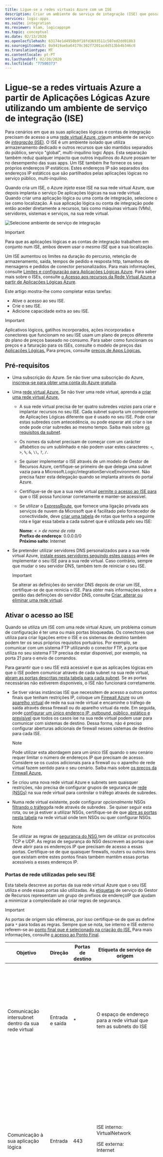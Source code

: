 ```yaml
---
title: Ligue-se a redes virtuais Azure com um ISE
description: Criar um ambiente de serviço de integração (ISE) que possa aceder às redes virtuais Azure (VNETs) a partir de Aplicações Lógicas Azure
services: logic-apps
ms.suite: integration
ms.reviewer: klam, logicappspm
ms.topic: conceptual
ms.date: 02/13/2020
ms.openlocfilehash: 63174e1d4950b9f18fd3693511c507ed2dd018b3
ms.sourcegitcommit: 0a9419aeba64170c302f7201acdd513bb4b346c8
ms.translationtype: MT
ms.contentlocale: pt-PT
ms.lasthandoff: 02/20/2020
ms.locfileid: "77500373"
---
```

# <a name="connect-to-azure-virtual-networks-from-azure-logic-apps-by-using-an-integration-service-environment-ise"></a>Ligue-se a redes virtuais Azure a partir de Aplicações Lógicas Azure utilizando um ambiente de serviço de integração (ISE)

Para cenários em que as suas aplicações lógicas e contas de integração precisam de acesso a uma [rede virtual Azure, crie](../virtual-network/virtual-networks-overview.md)um ambiente de serviço de [ *integração* (ISE)](../logic-apps/connect-virtual-network-vnet-isolated-environment-overview.md). O ISE é um ambiente isolado que utiliza armazenamento dedicado e outros recursos que são mantidos separados do público, serviço "global", multi-inquilino logic Apps. Esta separação também reduz qualquer impacto que outros inquilinos do Azure possam ter no desempenho das suas apps. Um ISE também lhe fornece os seus próprios endereços IP estáticos. Estes endereços IP são separados dos endereços IP estáticos que são partilhados pelas aplicações lógicas no serviço público, multi-inquilino.

Quando cria um ISE, o Azure *injeta* esse ISE na sua rede virtual Azure, que depois implanta o serviço De aplicações lógicas na sua rede virtual. Quando criar uma aplicação lógica ou uma conta de integração, selecione o ise como localização. A sua aplicação lógica ou conta de integração pode então aceder diretamente a recursos, tais como máquinas virtuais (VMs), servidores, sistemas e serviços, na sua rede virtual.

![Selecione ambiente de serviço de integração](./media/connect-virtual-network-vnet-isolated-environment/select-logic-app-integration-service-environment.png)

> [!IMPORTANT]
> Para que as aplicações lógicas e as contas de integração trabalhem em conjunto num ISE, ambos devem usar o *mesmo ISE* que a sua localização.

Um ISE aumentou os limites na duração do percurso, retenção de armazenamento, saída, tempos de pedido e resposta http, tamanhos de mensagens e pedidos de conector personalizados. Para mais informações, consulte [Limites e configuração para Aplicações Lógicas Azure](logic-apps-limits-and-config.md). Para saber mais sobre o ISEs, consulte [o Acesso aos recursos da Rede Virtual Azure a partir de Aplicações Lógicas Azure](../logic-apps/connect-virtual-network-vnet-isolated-environment-overview.md).

Este artigo mostra-lhe como completar estas tarefas:

* Ative o acesso ao seu ISE.
* Crie o seu ISE.
* Adicione capacidade extra ao seu ISE.

> [!IMPORTANT]
> Aplicativos lógicos, gatilhos incorporados, ações incorporadas e conectores que funcionam no seu ISE usam um plano de preços diferente do plano de preços baseado no consumo. Para saber como funcionam os preços e a faturação para os ISEs, consulte o modelo de preços das [Aplicações Lógicas.](../logic-apps/logic-apps-pricing.md#fixed-pricing) Para preços, consulte [preços de Apps Lógicas.](../logic-apps/logic-apps-pricing.md)

## <a name="prerequisites"></a>Pré-requisitos

* Uma subscrição do Azure. Se não tiver uma subscrição do Azure, [inscreva-se para obter uma conta do Azure gratuita](https://azure.microsoft.com/free/).

* Uma [rede virtual Azure.](../virtual-network/virtual-networks-overview.md) Se não tiver uma rede virtual, aprenda a [criar uma rede virtual Azure.](../virtual-network/quick-create-portal.md)

  * A sua rede virtual precisa de ter quatro subredes *vazias* para criar e implantar recursos no seu ISE. Cada subnet suporta um componente de Aplicações Lógicas diferente que é usado no seu ISE. Pode criar estas subredes com antecedência, ou pode esperar até criar o ise onde pode criar subredes ao mesmo tempo. Saiba mais sobre [os requisitos da subnet](#create-subnet).

  * Os nomes da subnet precisam de começar com um carácter alfabético ou um sublinhado e não podem usar estes caracteres: `<`, `>`, `%`, `&`, `\\`, `?`, `/`. 
  
  * Se quiser implementar o ISE através de um modelo de Gestor de Recursos Azure, certifique-se primeiro de que delega uma subnet vazia para a Microsoft.Logic/integrationServiceEnvironment. Não precisa fazer esta delegação quando se implanta através do portal Azure.

  * Certifique-se de que a sua rede virtual [permite o acesso ao ISE para](#enable-access) que o ISE possa funcionar corretamente e manter-se acessível.

  * Se utilizar o [ExpressRoute](../expressroute/expressroute-introduction.md), que fornece uma ligação privada aos serviços de nuvem da Microsoft que é facilitado pelo fornecedor de conectividade, deve [criar uma tabela](../virtual-network/manage-route-table.md) de rotas que tenha a seguinte rota e ligar essa tabela a cada subnet que é utilizada pelo seu ISE:

    **Nome**: < *> de nome de rota*<br>
    **Prefixo de endereço**: 0.0.0.0/0<br>
    **Próximo salto**: Internet

* Se pretender utilizar servidores DNS personalizados para a sua rede virtual Azure, [instale esses servidores seguindo estes passos](../virtual-network/virtual-networks-name-resolution-for-vms-and-role-instances.md) antes de implementar o seu ISE para a sua rede virtual. Caso contrário, sempre que mudar o seu servidor DNS, também tem de reiniciar o seu ISE.

  > [!IMPORTANT]
  > Se alterar as definições do servidor DNS depois de criar um ISE, certifique-se de que reinicia o ISE. Para obter mais informações sobre a gestão das definições do servidor DNS, consulte [Criar, alterar ou eliminar uma rede virtual](../virtual-network/manage-virtual-network.md#change-dns-servers).

<a name="enable-access"></a>

## <a name="enable-access-for-ise"></a>Ativar o acesso ao ISE

Quando se utiliza um ISE com uma rede virtual Azure, um problema comum de configuração é ter uma ou mais portas bloqueadas. Os conectores que utiliza para criar ligações entre o ISE e os sistemas de destino também podem ter os seus próprios requisitos portuários. Por exemplo, se comunicar com um sistema FTP utilizando o conector FTP, a porta que utiliza no seu sistema FTP precisa de estar disponível, por exemplo, na porta 21 para o envio de comandos.

Para garantir que o seu ISE está acessível e que as aplicações lógicas em que o ISE podem comunicar através de cada subnet na sua rede virtual, [abram as portas descritas nesta tabela para cada subnet](#network-ports-for-ise). Se as portas necessárias não estiverem disponíveis, o ISE não funcionará corretamente.

* Se tiver várias instâncias ISE que necessitem de acesso a outros pontos finais que tenham restrições IP, coloque um [Firewall Azure](../firewall/overview.md) ou um [aparelho virtual](../virtual-network/virtual-networks-overview.md#filter-network-traffic) de rede na sua rede virtual e encaminhe o tráfego de saída através dessa firewall ou do aparelho virtual da rede. Em seguida, pode [configurar um único endereço IP, outbound, público, estático e previsível](connect-virtual-network-vnet-set-up-single-ip-address.md) que todos os casos ise na sua rede virtual podem usar para comunicar com sistemas de destino. Dessa forma, não é preciso configurar aberturas adicionais de firewall nesses sistemas de destino para cada ISE.

   > [!NOTE]
   > Pode utilizar esta abordagem para um único ISE quando o seu cenário requer limitar o número de endereços IP que precisam de acesso. Considere se os custos adicionais para a firewall ou o aparelho de rede virtual fazem sentido para o seu cenário. Saiba mais sobre [os preços da Firewall Azure.](https://azure.microsoft.com/pricing/details/azure-firewall/)

* Se criou uma nova rede virtual Azure e subnets sem quaisquer restrições, não precisa de configurar grupos de segurança de [rede (NSGs)](../virtual-network/security-overview.md#network-security-groups) na sua rede virtual para controlar o tráfego através de subredes.

* Numa rede virtual existente, pode configurar *opcionalmente* NSGs [filtrando o tráfego](../virtual-network/tutorial-filter-network-traffic.md)da rede através de subredes . Se quiser seguir esta rota, ou se já estiver a utilizar NSGs, certifique-se de que [abre as portas nesta tabela](#network-ports-for-ise) na rede virtual onde tem NSGs ou quer configurar NSGs.

  > [!NOTE]
  > Se utilizar as regras de [segurança do NSG,](../virtual-network/security-overview.md#security-rules)tem de utilizar *os* protocolos TCP e UDP. As regras de segurança do NSG descrevem as portas que deve abrir para os endereços IP que precisam de acesso a essas portas. Certifique-se de que quaisquer firewalls, routers ou outros itens que existam entre estes pontos finais também mantêm essas portas acessíveis a esses endereços IP.

<a name="network-ports-for-ise"></a>

### <a name="network-ports-used-by-your-ise"></a>Portas de rede utilizadas pelo seu ISE

Esta tabela descreve as portas da sua rede virtual Azure que o seu ISE utiliza e onde essas portas são utilizadas. As [etiquetas](../virtual-network/security-overview.md#service-tags) de serviço do Gestor de Recursos representam um grupo de prefixos de endereçoIP que ajudam a minimizar a complexidade ao criar regras de segurança.

> [!IMPORTANT]
> As portas de origem são efémeras, por isso certifique-se de que as define para `*` para todas as regras. Sempre que se nota, ise interno e ISE externo referem-se ao [ponto final que é selecionado na criação do ISE.](connect-virtual-network-vnet-isolated-environment.md#create-environment) Para mais informações, consulte [o acesso ao Ponto Final](../logic-apps/connect-virtual-network-vnet-isolated-environment-overview.md#endpoint-access). 

| Objetivo | Direção | Portas de destino | Etiqueta de serviço de origem | Etiqueta do serviço de destino | Notas |
|---------|-----------|-------------------|--------------------|-------------------------|-------|
| Comunicação intersubnet dentro da sua rede virtual | Entrada e saída | * | O espaço de endereço para a rede virtual que tem as subnets do ISE | O espaço de endereço para a rede virtual que tem as subnets do ISE | Necessário para que o tráfego flua *entre* as subredes da sua rede virtual. <p><p>**Importante**: Para que o tráfego flua entre os *componentes* de cada sub-rede, certifique-se de que abre todas as portas dentro de cada sub-rede. |
| Comunicação à sua aplicação lógica | Entrada | 443 | ISE interno: <br>VirtualNetwork <p><p>ISE externa: <br>Internet | VirtualNetwork | O endereço IP de origem para o computador ou serviço que liga para qualquer pedido de gatilhos ou webhooks na sua aplicação lógica. <p><p>**Importante**: Fechar ou bloquear esta porta impede chamadas http para aplicações lógicas que tenham gatilhos de pedido. |
| História de execução de aplicativológico | Entrada | 443 | ISE interno: <br>VirtualNetwork <p><p>ISE externa: <br>Internet | VirtualNetwork | O endereço IP de origem para o computador ou serviço de onde pretende ver o histórico de execução da sua aplicação lógica. <p><p>**Importante**: Embora fechar ou bloquear esta porta não o impeça de ver o histórico de execução, não pode ver as inputs e saídas para cada passo na história da execução. |
| Logic Apps Designer - propriedades dinâmicas | Entrada | 454 | Ver coluna **de notas** para endereços IP para permitir | VirtualNetwork | Os pedidos provêm dos endereços IP de acesso de ponto final de [acesso](../logic-apps/logic-apps-limits-and-config.md#inbound) às Aplicações Lógicas para aquela região. |
| Implantação do conector | Entrada | 454 | Ligadores Azure | VirtualNetwork | Necessário para a implantação e atualização dos conectores. Fechar ou bloquear esta porta faz com que as implementações do ISE falhem e impeça atualizações ou correções do conector. |
| Verificação de saúde da rede | Entrada | 454 | Ver coluna **de notas** para endereços IP para permitir | VirtualNetwork | Os pedidos provêm do ponto final de acesso das Aplicações Lógicas para endereços IP de [entrada](../logic-apps/logic-apps-limits-and-config.md#inbound) e [saída](../logic-apps/logic-apps-limits-and-config.md#outbound) para aquela região. |
| Dependência da Gestão de Serviços de Aplicações | Entrada | 454, 455 | AppServiceManagement | VirtualNetwork | |
| Comunicação do Gestor de Tráfego Azure | Entrada | ISE Interno: 454 <p><p>ISE externa: 443 | AzureTrafficManager | VirtualNetwork | |
| Gestão API - ponto final de gestão | Entrada | 3443 | Gestão API | VirtualNetwork | |
| Implantação da política do conector | Entrada | 3443 | Gestão API | VirtualNetwork | Necessário para a implantação e atualização dos conectores. Fechar ou bloquear esta porta faz com que as implementações do ISE falhem e impeça atualizações ou correções do conector. |
| Comunicação da sua aplicação lógica | Saída | 80, 443 | VirtualNetwork | Varia com base no destino | Os pontos finais para o serviço externo com o qual a sua aplicação lógica precisa de comunicar. |
| Azure Active Directory | Saída | 80, 443 | VirtualNetwork | AzureActiveDirectory | |
| Gestão de ligações | Saída | 443 | VirtualNetwork  | AppService | |
| Publicar Registos e Métricas de Diagnóstico | Saída | 443 | VirtualNetwork  | AzureMonitor | |
| Dependência de Armazenamento Azure | Saída | 80, 443, 445 | VirtualNetwork | Armazenamento | |
| Dependência Azure SQL | Saída | 1433 | VirtualNetwork | SQL | |
| Azure Resource Health | Saída | 1886 | VirtualNetwork | AzureMonitor | Necessário para a publicação do estado de saúde à Saúde dos Recursos |
| Dependência do Log para event hub política e agente de monitorização | Saída | 5672 | VirtualNetwork | EventHub | |
| Access Azure Cache for Redis Instances between Role Instances | Entrada <br>Saída | 6379 - 6383 | VirtualNetwork | VirtualNetwork | Além disso, para que o ISE trabalhe com o Azure Cache for Redis, deve abrir estes portos de [saída e de entrada descritos no Azure Cache para Redis FAQ](../azure-cache-for-redis/cache-how-to-premium-vnet.md#outbound-port-requirements). |
||||||

<a name="create-environment"></a>

## <a name="create-your-ise"></a>Crie o seu ISE

1. No [portal Azure,](https://portal.azure.com)na caixa de pesquisa azure principal, introduza `integration service environments` como filtro e selecione Ambientes de **Serviço de Integração.**

   ![Localizar e selecionar "Ambientes de Serviço de Integração"](./media/connect-virtual-network-vnet-isolated-environment/find-integration-service-environment.png)

1. No painel ambientes de **integração,** selecione **Adicionar**.

   ![Localizar e selecionar "Ambientes de Serviço de Integração"](./media/connect-virtual-network-vnet-isolated-environment/add-integration-service-environment.png)

1. Forneça estes detalhes para o seu ambiente e, em seguida, selecione **Review + criar,** por exemplo:

   ![Fornecer detalhes ambientais](./media/connect-virtual-network-vnet-isolated-environment/integration-service-environment-details.png)

   | Propriedade | Necessário | Valor | Descrição |
   |----------|----------|-------|-------------|
   | **Subscrição** | Sim | <*Azure-subscription-name*> | A subscrição Azure para usar para o seu ambiente |
   | **Grupo de recursos** | Sim | <> de nome de *grupo azure-recursos* | Um novo ou já existente grupo de recursos Azure onde você quer criar o seu ambiente |
   | **Nome do ambiente do serviço de integração** | Sim | < *> de nome ambiente* | O seu nome ISE, que pode conter apenas letras, números, hífenes (`-`), sublinha (`_`) e períodos (`.`). |
   | **Localização** | Sim | <> de *datacenter-região* | A região do datacenter azure onde implantar o seu ambiente |
   | **SKU** | Sim | **Premium** ou **Desenvolvedor (Sem SLA)** | O ISE SKU para criar e usar. Para obter diferenças entre estas UsS, consulte [ISE SKUs](../logic-apps/connect-virtual-network-vnet-isolated-environment-overview.md#ise-level). <p><p>**Importante**: Esta opção está disponível apenas na criação do ISE e não pode ser alterada mais tarde. |
   | **Capacidade adicional** | Premium: <br>Sim <p><p>Desenvolvedor: <br>Não aplicável | Premium: <br>0 a 10 <p><p>Desenvolvedor: <br>Não aplicável | O número de unidades de processamento adicionais a utilizar para este recurso ISE. Para aumentar a capacidade após a criação, consulte [adicionar capacidade ISE](#add-capacity). |
   | **Ponto final de acesso** | Sim | **Interna** ou **Externa** | O tipo de pontos finais de acesso a utilizar para o seu ISE. Estes pontos finais determinam se o pedido ou webhook dispara em aplicações lógicas no seu ISE pode receber chamadas de fora da sua rede virtual. <p><p>A sua seleção também afeta a forma como pode ver e aceder a inputs e saídas na sua aplicação lógica corre o histórico. Para mais informações, consulte [o acesso ao ponto final do ISE](../logic-apps/connect-virtual-network-vnet-isolated-environment-overview.md#endpoint-access). <p><p>**Importante**: Esta opção está disponível apenas na criação do ISE e não pode ser alterada mais tarde. |
   | **Rede virtual** | Sim | <> de nome de *rede virtual Azure* | A rede virtual Azure onde pretende injetar o seu ambiente para que as aplicações lógicas nesse ambiente possam aceder à sua rede virtual. Se não tiver uma rede, [crie primeiro uma rede virtual Azure](../virtual-network/quick-create-portal.md). <p><p>**Importante**: *Só* pode efetuar esta injeção quando criar o seu ISE. |
   | **Sub-redes** | Sim | <> *da lista de recursos da sub-rede* | Um ISE requer quatro subredes *vazias* para criar e implantar recursos no seu ambiente. Para criar cada sub-rede, [siga os passos por baixo desta tabela](#create-subnet). |
   |||||

   <a name="create-subnet"></a>

   **Criar subrede**

   Para criar e implementar recursos no seu ambiente, o seu ISE precisa de quatro subredes *vazias* que não são delegadas em nenhum serviço. Cada subnet suporta um componente de Aplicações Lógicas diferente que é usado no seu ISE. *Não pode* alterar estes endereços de sub-rede depois de criar o seu ambiente. Cada subnet a necessitar de satisfazer estes requisitos:

   * Tem um nome que começa com um carácter alfabético ou um sublinhado (sem números), e não usa estes caracteres: `<`, `>`, `%`, `&`, `\\``?`, `/`.

   * Utiliza o formato de [encaminhamento inter-domínio de classe (CIDR)](https://en.wikipedia.org/wiki/Classless_Inter-Domain_Routing) e um espaço de endereço classe B.

   * Utiliza pelo menos um `/27` no espaço de endereço porque cada sub-rede requer 32 endereços no *mínimo*. Por exemplo:

     * `10.0.0.0/28` tem apenas 16 endereços e é muito pequeno porque 2<sup>(32-28)</sup> é 2<sup>4</sup> ou 16.

     * `10.0.0.0/27` tem 32 endereços porque 2<sup>(32-27)</sup> é 2<sup>5</sup> ou 32.

     * `10.0.0.0/24` tem 256 endereços porque 2<sup>(32-24)</sup> é 2<sup>8</sup> ou 256. No entanto, mais endereços não oferecem benefícios adicionais.

     Para saber mais sobre o cálculo de endereços, consulte [os blocos CIDR IPv4](https://en.wikipedia.org/wiki/Classless_Inter-Domain_Routing#IPv4_CIDR_blocks).

   * Se utilizar o [ExpressRoute,](../expressroute/expressroute-introduction.md)tem de [criar uma tabela](../virtual-network/manage-route-table.md) de rotas que tenha a seguinte rota e ligar essa tabela a cada subnet que seja utilizada pelo seu ISE:

     **Nome**: < *> de nome de rota*<br>
     **Prefixo de endereço**: 0.0.0.0/0<br>
     **Próximo salto**: Internet

   1. Na lista **de sub-redes,** selecione Gerir a **configuração da sub-rede**.

      ![Gerir a configuração da sub-rede](./media/connect-virtual-network-vnet-isolated-environment/manage-subnet-configuration.png)

   1. No painel **sub-redes,** selecione **Subnet**.

      ![Adicione quatro subredes vazias](./media/connect-virtual-network-vnet-isolated-environment/add-empty-subnets.png)

   1. No painel **adicionar sub-rede,** forneça esta informação.

      * **Nome**: O nome da sua sub-rede
      * **Gama de endereços (bloco CIDR)** : A gama da sua subnet na sua rede virtual e no formato CIDR

      ![Adicione detalhes da subnet](./media/connect-virtual-network-vnet-isolated-environment/provide-subnet-details.png)

   1. Quando tiver terminado, selecione **OK**.

   1. Repita estes passos para mais três subredes.

      > [!NOTE]
      > Se as subredes que tenta criar não forem válidas, o portal Azure mostra uma mensagem, mas não bloqueia o seu progresso.

   Para obter mais informações sobre a criação de subredes, consulte [Adicionar uma subnet de rede virtual](../virtual-network/virtual-network-manage-subnet.md).

1. Depois do Azure validar com sucesso as suas informações ise, selecione **Create**, por exemplo:

   ![Após validação bem sucedida, selecione "Criar"](./media/connect-virtual-network-vnet-isolated-environment/ise-validation-success.png)

   O Azure começa a implantar o seu ambiente, que normalmente demora dentro de duas horas a terminar. Ocasionalmente, o destacamento pode demorar até quatro horas. Para verificar o estado de implementação, na sua barra de ferramentas Azure, selecione o ícone de notificações, que abre o painel de notificações.

   ![Verifique o estado de implantação](./media/connect-virtual-network-vnet-isolated-environment/environment-deployment-status.png)

   Se a implementação terminar com sucesso, o Azure mostra esta notificação:

   ![Implantação conseguiu](./media/connect-virtual-network-vnet-isolated-environment/deployment-success-message.png)

   Caso contrário, siga as instruções do portal Azure para a implantação de problemas.

   > [!NOTE]
   > Se a implementação falhar ou eliminar o ise, o Azure pode demorar até uma hora antes de libertar as suas subredes. Este atraso significa que pode ter de esperar antes de reutilizar as subredes noutro ISE.
   >
   > Se eliminar a sua rede virtual, o Azure geralmente demora até duas horas antes de libertar as suas subredes, mas esta operação pode demorar mais tempo. 
   > Ao apagar redes virtuais, certifique-se de que não há recursos ainda ligados. 
   > Ver [Eliminar rede virtual](../virtual-network/manage-virtual-network.md#delete-a-virtual-network).

1. Para ver o seu ambiente, selecione **Ir a recursos** se o Azure não for automaticamente ao seu ambiente após os acabamentos de implantação.

1. Para verificar a saúde da rede para o seu ISE, consulte Gerir o seu ambiente de serviço de [integração.](../logic-apps/ise-manage-integration-service-environment.md#check-network-health)

1. Para começar a criar aplicações lógicas e outros artefactos no seu ISE, consulte [Adicionar artefactos aos ambientes de serviço de integração.](../logic-apps/add-artifacts-integration-service-environment-ise.md)

   > [!IMPORTANT]
   > Os conectores ISE geridos que ficam disponíveis depois de criar o seu ISE não aparecem automaticamente no conector no Logic App Designer. Antes de poder utilizar estes conectores ISE, tem de adicionar manualmente [esses conectores ao ISE](../logic-apps/add-artifacts-integration-service-environment-ise.md#add-ise-connectors-environment) para que apareçam no Logic App Designer.

<a name="add-capacity"></a>

## <a name="add-ise-capacity"></a>Adicionar capacidade ise

A unidade base Premium ISE tem capacidade fixa, por isso, se precisar de mais energia, pode adicionar mais unidades de escala, seja durante a criação ou depois. O Developer SKU não inclui a capacidade de adicionar unidades de escala.

1. No portal Azure, encontre o seu ISE.

1. Para rever as métricas de utilização e desempenho do seu ISE, no menu ISE, selecione **Visão Geral**.

   ![Ver utilização para ISE](./media/connect-virtual-network-vnet-isolated-environment/integration-service-environment-usage.png)

1. Em **Definições,** **selecione Scale out**. No painel **Configure,** selecione a partir destas opções:

   * [**Escala manual**](#manual-scale): Escala com base no número de unidades de processamento que pretende utilizar.
   * [**Escala automática personalizada**](#custom-autoscale): Escala com base nas métricas de desempenho selecionando de vários critérios e especificando as condições de limiar para o cumprimento desse critério.

   ![Selecione o tipo de escala que deseja](./media/connect-virtual-network-vnet-isolated-environment/select-scale-out-options.png)

<a name="manual-scale"></a>

### <a name="manual-scale"></a>Escala manual

1. Depois de selecionar **a escala Manual**, para capacidade **adicional,** selecione o número de unidades de escala que pretende utilizar.

   ![Selecione o tipo de escala que deseja](./media/connect-virtual-network-vnet-isolated-environment/select-manual-scale-out-units.png)

1. Quando tiver terminado, selecione **Guardar**.

<a name="custom-autoscale"></a>

### <a name="custom-autoscale"></a>Escala automática personalizada

1. Depois de selecionar **a escala automática Personalizada**, para o nome de definição de escala **automática,** forneça um nome para a sua definição e opcionalmente, selecione o grupo de recursos Azure onde a definição pertence.

   ![Forneça nome para definição de escala automática e selecione grupo de recursos](./media/connect-virtual-network-vnet-isolated-environment/select-custom-autoscale.png)

1. Para a condição **predefinida,** selecione **a escala com base numa métrica** ou escala para uma contagem de **instâncias específicas**.

   * Se escolher com base em instâncias, insira o número para as unidades de processamento, que é um valor de 0 a 10.

   * Se escolher com base em métricas, siga estes passos:

     1. Na secção **Regras,** selecione **Adicionar uma regra**.

     1. No painel de **regras scale,** estabeleça os seus critérios e medidas a tomar quando a regra disparar.

     1. Por **exemplo, limites,** especifique estes valores:

        * **Mínimo**: O número mínimo de unidades de transformação a utilizar
        * **Máximo**: O número máximo de unidades de processamento a utilizar
        * **Predefinido**: Se ocorrerem problemas durante a leitura das métricas de recursos, e a capacidade atual estiver abaixo da capacidade padrão, a autoscalcificação dimensiona-se para o número padrão de unidades de processamento. No entanto, se a capacidade atual exceder a capacidade padrão, a autoescalação não entra em escala.

1. Para adicionar outra condição, **selecione Adicionar condição de escala**.

1. Quando terminar as definições de escala automática, guarde as alterações.

## <a name="delete-ise"></a>Eliminar ise

Antes de eliminar um ISE de que já não precisa ou um grupo de recursos Azure que contenha um ISE, verifique se não tem políticas ou fechaduras no grupo de recursos Azure que contenha esses recursos ou na sua rede virtual Azure porque estes itens podem bloquear a eliminação.

Depois de eliminar o ise, poderá ter de esperar até 9 horas antes de tentar eliminar a rede virtual do Azure ou subredes.

## <a name="next-steps"></a>Passos Seguintes

* [Adicione artefactos aos ambientes de serviço de integração](../logic-apps/add-artifacts-integration-service-environment-ise.md)
* [Verifique a saúde da rede para obter ambientes de serviço de integração](../logic-apps/ise-manage-integration-service-environment.md#check-network-health)
* Saiba mais sobre [a Rede Virtual Azure](../virtual-network/virtual-networks-overview.md)
* Conheça a [integração de redes virtuais para serviços Azure](../virtual-network/virtual-network-for-azure-services.md)
